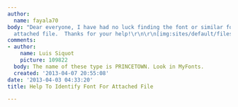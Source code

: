 ```yaml
---
author:
  name: fayala70
body: "Dear everyone, I have had no luck finding the font or similar font for the
  attached file.  Thanks for your help!\r\n\r\n[img:sites/default/files/old-images/mom_4854.jpg]"
comments:
- author:
    name: Luis Siquot
    picture: 109822
  body: The name of these type is PRINCETOWN. Look in MyFonts.
  created: '2013-04-07 20:55:08'
date: '2013-04-03 04:33:20'
title: Help To Identify Font For Attached File

---
```


